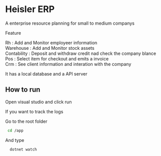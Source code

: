 
# Heisler ERP 

A enterprise resource planning for small to medium companys


Feature

Rh : Add and Monitor employeer information\
Warehouse : Add and Monitor stock assets\
Contability : Deposit and withdraw credit nad check the company blance\
Pos : Select item for checkout and emits a invoice\
Crm : See client  information and interation with the company

It has a local database and a API server 






## How to run

Open visual studio  and click run

If you want to track the logs

Go to the root folder

```bash
 cd /app
```
And type

```bash
  dotnet watch
```

